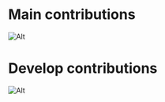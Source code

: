 # Main contributions
![Alt](https://repobeats.axiom.co/api/embed/e727dce87137596776ac0f99df7d78a1abd9f801.svg "Repobeats analytics image")

# Develop contributions
![Alt](https://repobeats.axiom.co/api/embed/e727dce87137596776ac0f99df7d78a1abd9f801.svg "Repobeats analytics image")
